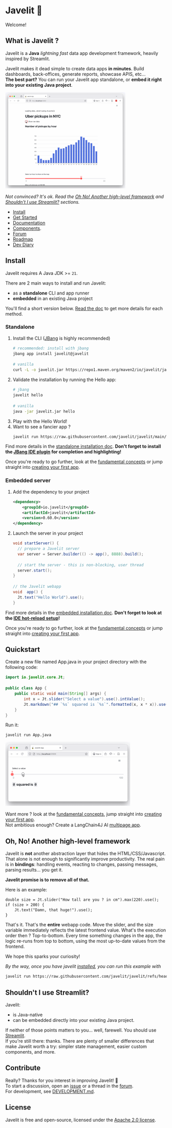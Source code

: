 # Javelit <span style="transform: scale(-1,1); display:inline-block;">🚡</span>

Welcome! 
## What is Javelit ? 
Javelit is a **Java** *lightning fast* data app development framework, heavily inspired by Streamlit.  

Javelit makes it dead simple to create data apps **in minutes**. 
Build dashboards, back-offices, generate reports, showcase APIS, etc...   
**The best part?** You can run your Javelit app standalone, or **embed it right into your existing Java project**.

<img src="images/demo.gif" alt="Javelit demo app" height=300 href="none"></img>

*Not convinced? It's ok. Read the [Oh No! Another high-level framework](#oh-no-another-high-level-framework) and [Shouldn't I use Streamlit?](#shouldnt-i-use-streamlit) sections.*

- [Install](#install)
- [Get Started](#quickstart)
- [Documentation](https://docs.javelit.io/) 
- [Components](https://docs.javelit.io/develop/api-reference).
- [Forum](https://github.com/javelit/javelit/discussions/)
- [Roadmap](https://github.com/javelit/javelit/discussions/39)
- [Dev Diary](https://world.hey.com/cdecatheu)

## Install

Javelit requires A Java JDK >= `21`.

There are 2 main ways to install and run Javelit:
- as a **standalone** CLI and app runner
- **embedded** in an existing Java project

You'll find a short version below. [Read the doc](https://docs.javelit.io/get-started/installation) to get more details for each method.


### Standalone
1. Install the CLI ([JBang](https://www.jbang.dev/) is highly recommended)
    ```bash
    # recommended: install with jbang
    jbang app install javelit@javelit

    # vanilla
    curl -L -o javelit.jar https://repo1.maven.org/maven2/io/javelit/javelit/0.60.0/javelit-0.60.0-all.jar
    ```
2. Validate the installation by running the Hello app:
   ```bash
   # jbang
   javelit hello
   
   # vanilla
   java -jar javelit.jar hello
   ```
3. Play with the Hello World!
5. Want to see a fancier app ? 
   ```bash
   javelit run https://raw.githubusercontent.com/javelit/javelit/main/examples/getting_started/App.java
   ```

Find more details in the [standalone installation doc](https://docs.javelit.io/get-started/installation/standalone). 
**Don't forget to install the [JBang IDE plugin](https://docs.javelit.io/get-started/installation/standalone#prerequisites) for completion and highlighting!** 

Once you're ready to go further, look at the [fundamental concepts](https://docs.javelit.io/get-started/fundamentals) or jump straight into [creating your first app](https://docs.javelit.io/get-started/tutorials/create-an-app). 

### Embedded server
1. Add the dependency to your project
   ```xml
   <dependency>
       <groupId>io.javelit</groupId>
       <artifactId>javelit</artifactId>
       <version>0.60.0</version>
   </dependency>
   ```
2. Launch the server in your project
   ```java
   void startServer() {
     // prepare a Javelit server
     var server = Server.builder(() -> app(), 8888).build();
    
     // start the server - this is non-blocking, user thread
     server.start();
   }
   
   // the Javelit webapp
   void  app() {
     Jt.text("Hello World").use();
   }
   ```

Find more details in the [embedded installation doc](https://docs.javelit.io/get-started/installation/embedded-vanilla#development-with-hot-reload).
**Don't forget to look at the [IDE hot-reload setup](https://docs.javelit.io/get-started/installation/embedded-vanilla#development-with-hot-reload)!**

Once you're ready to go further, look at the [fundamental concepts](https://docs.javelit.io/get-started/fundamentals) or jump straight into [creating your first app](https://docs.javelit.io/get-started/tutorials/create-an-app).


## Quickstart
Create a new file named App.java in your project directory with the following code:

```java
import io.javelit.core.Jt;

public class App {
    public static void main(String[] args) {
        int x = Jt.slider("Select a value").use().intValue();
        Jt.markdown("## `%s` squared is `%s`".formatted(x, x * x)).use();
    }
}
```

Run it:
```
javelit run App.java
```

<img src="images/demo_2_squared.gif" alt="Javelit x squared demo" height=200 href="none"></img>

Want more ?
look at the [fundamental concepts](https://docs.javelit.io/get-started/fundamentals), jump straight into [creating your first app](https://docs.javelit.io/get-started/tutorials/create-an-app).   
Not ambitious enough? Create a LangChain4J AI [multipage app](https://docs.javelit.io/get-started/tutorials/create-a-multipage-app). 

## Oh, No! Another high-level framework
Javelit is **not** another abstraction layer that hides the HTML/CSS/Javascript. 
That alone is not enough to significantly improve productivity. 
The real pain is in **bindings**: handling events, reacting to changes, passing messages, 
parsing results... you get it.
 

**Javelit promise is to remove all of that.**

Here is an example:
```
double size = Jt.slider("How tall are you ? in cm").max(220).use();
if (size > 200) {
    Jt.text("Damn, that huge!").use();
}
```

That's it. That's the **entire** webapp code. Move the slider, and the size variable immediately 
reflects the latest frontend value.
What's the execution order then ? Top-to-bottom. Every time something changes in the app, 
the logic re-runs from top to bottom, using the most up-to-date values from the frontend.
  
We hope this sparks your curiosity!

*By the way, once you have javelit [installed](#install), you can run this example with*
```bash
javelit run https://raw.githubusercontent.com/javelit/javelit/refs/heads/main/examples/readme/App.java 
```

## Shouldn't I use Streamlit?
Javelit: 
- is Java-native
- can be embedded directly into your existing Java project. 

If neither of those points matters to you... well, farewell. You should use [Streamlit](https://streamlit.io/).   
If you're still there: thanks. There are plenty of smaller differences that make Javelit worth a try: simpler state management, 
easier custom components, and more.

## Contribute
Really? Thanks for you interest in improving Javelit! <span style="transform: scale(-1,1); display:inline-block;">🚡</span>  
To start a discussion, open an [issue](https://github.com/javelit/javelit/issues) or a thread in the [forum](https://github.com/javelit/javelit/discussions).   
For development, see [DEVELOPMENT.md](DEVELOPMENT.md).

## License
Javelit is free and open-source, licensed under the [Apache 2.0 license](LICENSE).
